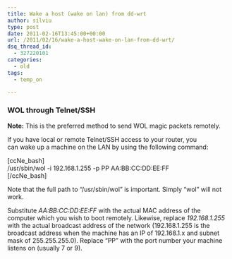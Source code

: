 ```yaml
---
title: Wake a host (wake on lan) from dd-wrt
author: silviu
type: post
date: 2011-02-16T13:45:00+00:00
url: /2011/02/16/wake-a-host-wake-on-lan-from-dd-wrt/
dsq_thread_id:
  - 327220101
categories:
  - old
tags:
  - temp_on

---
```

### <span class="mw-headline">WOL through Telnet/SSH</span>

**Note:** This is the preferred method to send WOL magic packets remotely. 

If you have local or remote Telnet/SSH access to your router, you  
can wake up a machine on the LAN by using the following command: 

[ccNe_bash]  
/usr/sbin/wol -i 192.168.1.255 -p PP AA:BB:CC:DD:EE:FF  
[/ccNe_bash]

Note that the full path to &#8220;/usr/sbin/wol&#8221; is important. Simply &#8220;wol&#8221; will not work. 

Substitute _AA:BB:CC:DD:EE:FF_ with the actual MAC address of the computer which you wish to boot remotely. Likewise, replace _192.168.1.255_  
with the actual broadcast address of the network (192.168.1.255 is the  
broadcast address when the machine has an IP of 192.168.1.x and subnet  
mask of 255.255.255.0). Replace &#8220;PP&#8221; with the port number your machine  
listens on (usually 7 or 9).